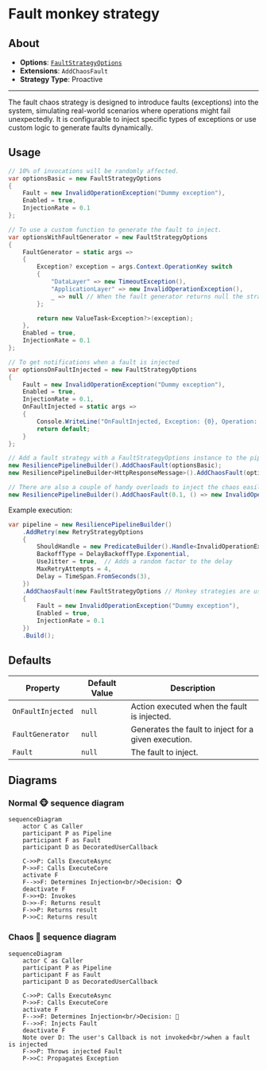 # Fault monkey strategy

## About

- **Options**: [`FaultStrategyOptions`](xref:Polly.Simmy.Fault.FaultStrategyOptions)
- **Extensions**: `AddChaosFault`
- **Strategy Type**: Proactive

---

The fault chaos strategy is designed to introduce faults (exceptions) into the system, simulating real-world scenarios where operations might fail unexpectedly. It is configurable to inject specific types of exceptions or use custom logic to generate faults dynamically.

## Usage

<!-- snippet: chaos-fault-usage -->
```cs
// 10% of invocations will be randomly affected.
var optionsBasic = new FaultStrategyOptions
{
    Fault = new InvalidOperationException("Dummy exception"),
    Enabled = true,
    InjectionRate = 0.1
};

// To use a custom function to generate the fault to inject.
var optionsWithFaultGenerator = new FaultStrategyOptions
{
    FaultGenerator = static args =>
    {
        Exception? exception = args.Context.OperationKey switch
        {
            "DataLayer" => new TimeoutException(),
            "ApplicationLayer" => new InvalidOperationException(),
            _ => null // When the fault generator returns null the strategy won't inject any fault and it will just invoke the user's callback
        };

        return new ValueTask<Exception?>(exception);
    },
    Enabled = true,
    InjectionRate = 0.1
};

// To get notifications when a fault is injected
var optionsOnFaultInjected = new FaultStrategyOptions
{
    Fault = new InvalidOperationException("Dummy exception"),
    Enabled = true,
    InjectionRate = 0.1,
    OnFaultInjected = static args =>
    {
        Console.WriteLine("OnFaultInjected, Exception: {0}, Operation: {1}.", args.Fault.Message, args.Context.OperationKey);
        return default;
    }
};

// Add a fault strategy with a FaultStrategyOptions instance to the pipeline
new ResiliencePipelineBuilder().AddChaosFault(optionsBasic);
new ResiliencePipelineBuilder<HttpResponseMessage>().AddChaosFault(optionsWithFaultGenerator);

// There are also a couple of handy overloads to inject the chaos easily.
new ResiliencePipelineBuilder().AddChaosFault(0.1, () => new InvalidOperationException("Dummy exception"));
```
<!-- endSnippet -->

Example execution:

<!-- snippet: chaos-fault-execution -->
```cs
var pipeline = new ResiliencePipelineBuilder()
    .AddRetry(new RetryStrategyOptions
    {
        ShouldHandle = new PredicateBuilder().Handle<InvalidOperationException>(),
        BackoffType = DelayBackoffType.Exponential,
        UseJitter = true,  // Adds a random factor to the delay
        MaxRetryAttempts = 4,
        Delay = TimeSpan.FromSeconds(3),
    })
    .AddChaosFault(new FaultStrategyOptions // Monkey strategies are usually placed as the last ones in the pipeline
    {
        Fault = new InvalidOperationException("Dummy exception"),
        Enabled = true,
        InjectionRate = 0.1
    })
    .Build();
```
<!-- endSnippet -->

## Defaults

| Property          | Default Value | Description                                          |
|-------------------|---------------|------------------------------------------------------|
| `OnFaultInjected` | `null`        | Action executed when the fault is injected.          |
| `FaultGenerator`  | `null`        | Generates the fault to inject for a given execution. |
| `Fault`           | `null`        | The fault to inject.                                 |

## Diagrams

### Normal 🐵 sequence diagram

```mermaid
sequenceDiagram
    actor C as Caller
    participant P as Pipeline
    participant F as Fault
    participant D as DecoratedUserCallback

    C->>P: Calls ExecuteAsync
    P->>F: Calls ExecuteCore
    activate F
    F-->>F: Determines Injection<br/>Decision: 🐵
    deactivate F
    F->>+D: Invokes
    D->>-F: Returns result
    F->>P: Returns result
    P->>C: Returns result
```

### Chaos 🙈 sequence diagram

```mermaid
sequenceDiagram
    actor C as Caller
    participant P as Pipeline
    participant F as Fault
    participant D as DecoratedUserCallback

    C->>P: Calls ExecuteAsync
    P->>F: Calls ExecuteCore
    activate F
    F-->>F: Determines Injection<br/>Decision: 🙈
    F-->>F: Injects Fault
    deactivate F
    Note over D: The user's Callback is not invoked<br/>when a fault is injected
    F->>P: Throws injected Fault
    P->>C: Propagates Exception
```
